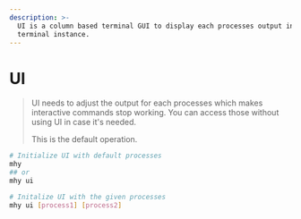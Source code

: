 ```yaml
---
description: >-
  UI is a column based terminal GUI to display each processes output in a single
  terminal instance.
---
```


# UI

> UI needs to adjust the output for each processes which makes interactive commands stop working. You can access those without using UI in case it's needed.
>
> This is the default operation.

```bash
# Initialize UI with default processes
mhy
## or
mhy ui

# Initalize UI with the given processes
mhy ui [process1] [process2]
```


